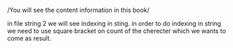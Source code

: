 /You will see the content information in this book/

in file string 2 we will see indexing in sting.
in order to do indexing in string we need to use square bracket on count of the cherecter which we wants to come as result.